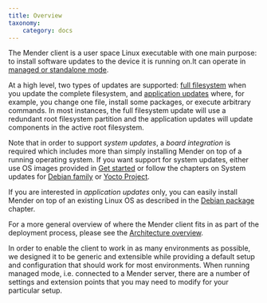 ```yaml
---
title: Overview
taxonomy:
    category: docs
---
```


The Mender client is a user space Linux executable with one main purpose: to install
software updates to the device it is running on.It can operate in [managed
or standalone mode](../../02.Overview/01.Introduction/docs.md#client-modes-of-operation).

At a high level, two types of updates are supported: [full filesystem](../../02.Overview/01.Introduction/docs.md#Robust-system-updates) when
you update the complete filesystem, and [application updates](../../02.Overview/01.Introduction/docs.md#Application-updates) where, for example, you change one file, install some packages, or execute arbitrary commands. In most instances, the full filesystem update will use a redundant root filesystem partition and the application updates will update components in the active root filesystem.

Note that in order to support *system updates*, a *board integration* is required which includes more than simply installing Mender on top of a running operating system. If you want support for system updates, either use OS images provided in [Get started](../../01.Get-started) or follow the chapters on System updates for [Debian family](../../04.System-updates-Debian-family/chapter.md) or [Yocto Project](../../05.System-updates-Yocto-Project/chapter.md).

If you are interested in *application updates* only, you can easily install Mender on top of an existing Linux OS as described in the [Debian package](../02.Install-with-Debian-package/docs.md) chapter.

For a more general overview of where the Mender client fits in as part
of the deployment process, please see the [Architecture overview](../../02.Overview/01.Introduction/docs.md).

In order to enable the client to work in as many environments as possible,
we designed it to be generic and extensible while providing a default setup
and configuration that should work for most environments. When running managed mode, i.e. connected to a Mender server, there are a number of settings and extension points that you may need to modify for your particular setup.


